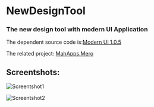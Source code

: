 NewDesignTool
=============

### The new design tool with modern UI Application

The dependent source code is:[Modern UI 1.0.5](https://mui.codeplex.com/wikipage?title=screenshots&referringTitle=Home)


The related project: [MahApps.Mero](http://mahapps.com/MahApps.Metro/)

## Screentshots:
![Screentshot1](/screentshot1.png)

![Screentshot2](/screentshot2.png)